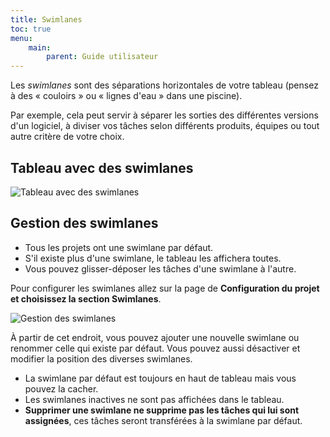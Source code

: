 ```yaml
---
title: Swimlanes
toc: true
menu:
    main:
        parent: Guide utilisateur
---
```


Les *swimlanes* sont des séparations horizontales de votre tableau (pensez à des « couloirs » ou « lignes d'eau » dans une piscine).

Par exemple, cela peut servir à séparer les sorties des différentes versions d'un logiciel, à diviser vos tâches selon différents produits, équipes ou tout autre critère de votre choix.

Tableau avec des swimlanes
--------------------------

![Tableau avec des swimlanes](/images/v1/fr/swimlanes.png)

Gestion des swimlanes
---------------------

- Tous les projets ont une swimlane par défaut.
- S'il existe plus d'une swimlane, le tableau les affichera toutes.
- Vous pouvez glisser-déposer les tâches d'une swimlane à l'autre.

Pour configurer les swimlanes allez sur la page de **Configuration du projet et choisissez la section Swimlanes**.

![Gestion des swimlanes](/images/v1/fr/swimlane-configuration.png)

À partir de cet endroit, vous pouvez ajouter une nouvelle swimlane ou renommer celle qui existe par défaut. Vous pouvez aussi désactiver et modifier la position des diverses swimlanes.

- La swimlane par défaut est toujours en haut de tableau mais vous pouvez la cacher.
- Les swimlanes inactives ne sont pas affichées dans le tableau.
- **Supprimer une swimlane ne supprime pas les tâches qui lui sont assignées**, ces tâches seront transférées à la swimlane par défaut.
